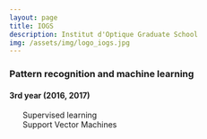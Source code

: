 ```yaml
---
layout: page
title: IOGS
description: Institut d'Optique Graduate School
img: /assets/img/logo_iogs.jpg
---
```


<h3> Pattern recognition and machine learning </h3>
<h4> 3rd year (2016, 2017) </h4>
<ul style="list-style-type:none">
<li> Supervised learning </li>
<li> Support Vector Machines </li>
</ul>
